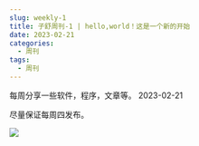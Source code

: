 ```yaml
---
slug: weekly-1
title: 子舒周刊-1 | hello,world！这是一个新的开始
date: 2023-02-21
categories:
  - 周刊
tags:
  - 周刊
---
```


每周分享一些软件，程序，文章等。 2023-02-21

尽量保证每周四发布。

![](https://gw.alipayobjects.com/zos/k/h5/hzL4LG.jpg)
